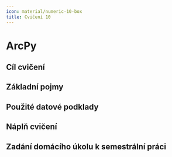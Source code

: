 ```yaml
---
icon: material/numeric-10-box
title: Cvičení 10
---
```


# ArcPy

## Cíl cvičení

## Základní pojmy

## Použité datové podklady

## Náplň cvičení

## Zadání domácího úkolu k semestrální práci